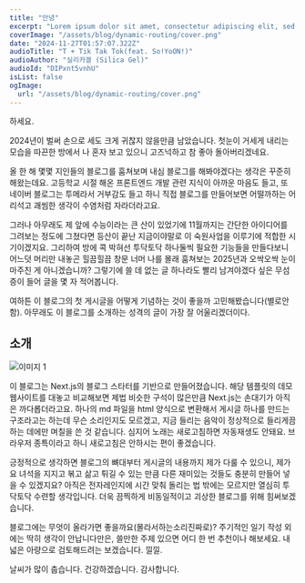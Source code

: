 ```yaml
---
title: "안녕"
excerpt: "Lorem ipsum dolor sit amet, consectetur adipiscing elit, sed do eiusmod tempor incididunt ut labore et dolore magna aliqua. Praesent elementum facilisis leo vel fringilla est ullamcorper eget. At imperdiet dui accumsan sit amet nulla facilities morbi tempus."
coverImage: "/assets/blog/dynamic-routing/cover.png"
date: "2024-11-27T01:57:07.322Z"
audioTitle: "T + Tik Tak Tok(feat. So!YoON!)"
audioAuthor: "실리카겔 (Silica Gel)"
audioId: "DIPxnt5vnhU"
isList: false
ogImage:
  url: "/assets/blog/dynamic-routing/cover.png"
---
```

하세요.

2024년이 벌써 손으로 세도 크게 귀찮지 않을만큼 남았습니다. 첫눈이 거세게 내리는 모습을 따끈한 방에서 나 혼자 보고 있으니 고즈넉하고 참 좋아 돌아버리겠네요.  

올 한 해 몇몇 지인들의 블로그를 훔쳐보며 내심 블로그를 해봐야겠다는 생각은 꾸준히 해왔는데요. 고등학교 시절 해온 프론트엔드 개발 관련 지식이 아까운 마음도 들고, 또 네이버 블로그는 투메라서 거부감도 들고 하니 직접 블로그를 만들어보면 어떨까하는 어리석고 괘씸한 생각이 수염처럼 자라더라고요.  
  
그러나 아무래도 제 앞에 수능이라는 큰 산이 있었기에 11월까지는 간단한 아이디어를 그려보는 정도에 그쳤다면 등산이 끝난 지금이야말로 이 숙원사업을 이루기에 적합한 시기이겠지요. 그리하여 방에 콕 박혀선 투닥토닥 하나둘씩 필요한 기능들을 만들다보니 어느덧 머리만 내놓곤 힐끔힐끔 창문 너머 나를 몰래 훔쳐보는 2025년과 오싹오싹 눈이 마주친 게 아니겠습니까? 그렇기에 쓸 데 없는 글 하나라도 빨리 남겨야겠다 싶은 무섬증이 들어 글을 몇 자 적어봅니다.  
  
여하튼 이 블로그의 첫 게시글을 어떻게 기념하는 것이 좋을까 고민해봤습니다(별로안함). 아무래도 이 블로그를 소개하는 성격의 글이 가장 잘 어울리겠더이다.

## 소개
![이미지 1](/assets/blog/dynamic-routing/IMG_6802.jpg)

이 블로그는 Next.js의 블로그 스타터를 기반으로 만들어졌습니다. 해당 템플릿의 데모 웹사이트를 대놓고 비교해보면 제법 비슷한 구석이 많은만큼 Next.js는 손대기가 아직은 까다롭더라고요. 하나의 md 파일을 html 양식으로 변환해서 게시글 하나를 만드는 구조라고는 하는데 무슨 소리인지도 모르겠고, 지금 들리는 음악이 정상적으로 들리게끔 하는 데에만 며칠을 쓴 것 같습니다. 심지어 노래는 새로고침하면 자동재생도 안돼요. 브라우저 종특이라고 하니 새로고침은 안하시는 편이 좋겠습니다. 
  
긍정적으로 생각하면 블로그의 뼈대부터 게시글의 내용까지 제가 다룰 수 있으니, 제가 요 녀석을 지지고 볶고 삶고 튀길 수 있는 만큼 다른 재미있는 것들도 충분히 만들어 넣을 수 있겠지요? 아직은 전자레인지에 시간 맞춰 돌리는 법 밖에는 모르지만 열심히 투닥토닥 수련할 생각입니다. 더욱 끔찍하게 비동일적이고 괴상한 블로그를 위해 힘써보겠습니다.  
  
블로그에는 무엇이 올라가면 좋을까요(몰라서하는소리진짜로)? 주기적인 일기 작성 외에는 딱히 생각이 안납니다만은, 쓸만한 주제 있으면 어디 한 번 추천이나 해보세요. 내 넓은 아량으로 검토해드려는 보겠습니다. 낄낄.  
  
날씨가 많이 춥습니다. 건강하겠습니다. 감사합니다.